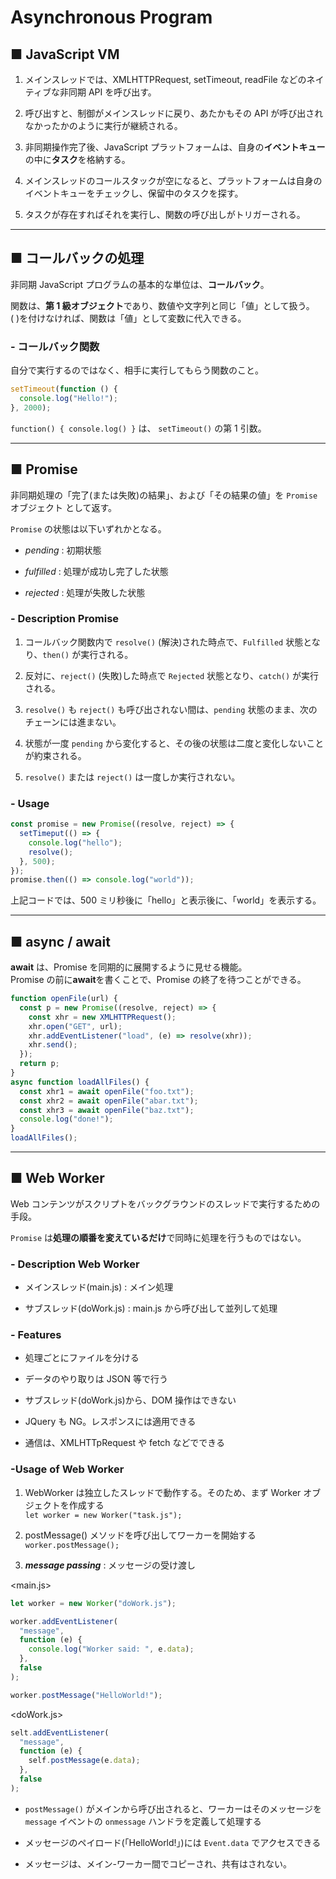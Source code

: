 # Asynchronous Program

## ■ JavaScript VM

1. メインスレッドでは、XMLHTTPRequest, setTimeout, readFile などのネイティブな非同期 API を呼び出す。

2. 呼び出すと、制御がメインスレッドに戻り、あたかもその API が呼び出されなかったかのように実行が継続される。

3. 非同期操作完了後、JavaScript プラットフォームは、自身の**イベントキュー**の中に**タスク**を格納する。

4. メインスレッドのコールスタックが空になると、プラットフォームは自身のイベントキューをチェックし、保留中のタスクを探す。

5. タスクが存在すればそれを実行し、関数の呼び出しがトリガーされる。

---

## ■ コールバックの処理

非同期 JavaScript プログラムの基本的な単位は、**コールバック**。

関数は、**第 1 級オブジェクト**であり、数値や文字列と同じ「値」として扱う。  
( )を付けなければ、関数は「値」として変数に代入できる。

### **- コールバック関数**

自分で実行するのではなく、相手に実行してもらう関数のこと。

```javascript
setTimeout(function () {
  console.log("Hello!");
}, 2000);
```

`function() { console.log() }` は、 `setTimeout()` の第 1 引数。

---

## ■ Promise

非同期処理の「完了(または失敗)の結果」、および「その結果の値」を `Promise` オブジェクト
として返す。

`Promise` の状態は以下いずれかとなる。

- _pending_ : 初期状態

- _fulfilled_ : 処理が成功し完了した状態

- _rejected_ : 処理が失敗した状態

### **- Description Promise**

1. コールバック関数内で `resolve()` (解決)された時点で、`Fulfilled` 状態となり、`then()` が実行される。

2. 反対に、`reject()` (失敗)した時点で `Rejected` 状態となり、`catch()` が実行される。

3. `resolve()` も `reject()` も呼び出されない間は、`pending` 状態のまま、次のチェーンには進まない。

4. 状態が一度 `pending` から変化すると、その後の状態は二度と変化しないことが約束される。

5. `resolve()` または `reject()` は一度しか実行されない。

### **- Usage**

```javascript
const promise = new Promise((resolve, reject) => {
  setTimeput(() => {
    console.log("hello");
    resolve();
  }, 500);
});
promise.then(() => console.log("world"));
```

上記コードでは、500 ミリ秒後に「hello」と表示後に、「world」を表示する。

---

## ■ async / await

**await** は、Promise を同期的に展開するように見せる機能。  
Promise の前に**await**を書くことで、Promise の終了を待つことができる。

```javascript
function openFile(url) {
  const p = new Promise((resolve, reject) => {
    const xhr = new XMLHTTPRequest();
    xhr.open("GET", url);
    xhr.addEventListener("load", (e) => resolve(xhr));
    xhr.send();
  });
  return p;
}
async function loadAllFiles() {
  const xhr1 = await openFile("foo.txt");
  const xhr2 = await openFile("abar.txt");
  const xhr3 = await openFile("baz.txt");
  console.log("done!");
}
loadAllFiles();
```

---

## ■ Web Worker

Web コンテンツがスクリプトをバックグラウンドのスレッドで実行するための手段。

`Promise` は**処理の順番を変えているだけ**で同時に処理を行うものではない。

### **- Description Web Worker**

- メインスレッド(main.js) : メイン処理

- サブスレッド(doWork.js) : main.js から呼び出して並列して処理

### **- Features**

- 処理ごとにファイルを分ける

- データのやり取りは JSON 等で行う

- サブスレッド(doWork.js)から、DOM 操作はできない

- JQuery も NG。レスポンスには適用できる

- 通信は、XMLHTTpRequest や fetch などでできる

### **-Usage of Web Worker**

1. WebWorker は独立したスレッドで動作する。そのため、まず Worker オブジェクトを作成する  
   `let worker = new Worker("task.js");`

2. postMessage() メソッドを呼び出してワーカーを開始する  
   `worker.postMessage();`

3. **_message passing_** : メッセージの受け渡し

<main.js>

```javascript
let worker = new Worker("doWork.js");

worker.addEventListener(
  "message",
  function (e) {
    console.log("Worker said: ", e.data);
  },
  false
);

worker.postMessage("HelloWorld!");
```

<doWork.js>

```javascript
selt.addEventListener(
  "message",
  function (e) {
    self.postMessage(e.data);
  },
  false
);
```

- `postMessage()` がメインから呼び出されると、ワーカーはそのメッセージを `message` イベントの `onmessage` ハンドラを定義して処理する

- メッセージのペイロード(「HelloWorld!」)には `Event.data` でアクセスできる

- メッセージは、メイン-ワーカー間でコピーされ、共有はされない。